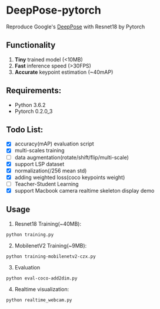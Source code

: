 # DeepPose-pytorch
Reproduce Google's [DeepPose](https://arxiv.org/pdf/1312.4659.pdf) with Resnet18 by Pytorch

## Functionality

1. **Tiny** trained model (<10MB)
2. **Fast** inference speed (>30FPS)
3. **Accurate** keypoint estimation (~40mAP)

## Requirements:
- Python 3.6.2
- Pytorch 0.2.0\_3 

## Todo List:
- [x] accuracy(mAP) evaluation script
- [x] multi-scales training
- [ ] data augmentation(rotate/shift/flip/multi-scale)
- [x] support LSP dataset
- [x] normalization(/256 mean std)
- [x] adding weighted loss(coco keypoints weight) 
- [ ] Teacher-Student Learning
- [x] support Macbook camera realtime skeleton display demo

## Usage

1. Resnet18 Training(~40MB):
```shell
python training.py
```
2. MobilenetV2 Training(~9MB):
```shell
python training-mobilenetv2-czx.py
```
3. Evaluation
```shell
python eval-coco-add2dim.py
```

4. Realtime visualization:
```shell
python realtime_webcam.py
```

